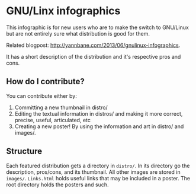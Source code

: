 GNU/Linx infographics
=====================

This infographic is for new users who are  to make the switch to GNU/Linux but are not entirely sure what distribution is good for them.

Related blogpost: http://yannbane.com/2013/06/gnulinux-infographics.



It has a short description of the distribution and it's respective pros and cons.

## How do I contribute?

You can contribute either by:

1. Committing a new thumbnail in distro/
2. Editing the textual information in distros/ and making it more correct, precise, useful, articulated, etc
3. Creating a new poster! By using the information and art in distro/ and images/.

## Structure

Each featured distribution gets a directory in `distro/`. In its directory go the description, pros/cons, and its thumbnail. All other images are stored in `images/`. `Links.html` holds useful links that may be included in a poster. The root directory holds the posters and such.
